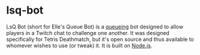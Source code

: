 lsq-bot
======

LsQ Bot (short for Elle's Queue Bot) is a [queueing](https://xkcd.com/853/) bot designed to allow players in a Twitch chat to challenge one another. It was designed specifically for Tetris Deathmatch, but it's open source and thus available to whomever wishes to use (or tweak) it. It is built on [Node.js](https://nodejs.org).

